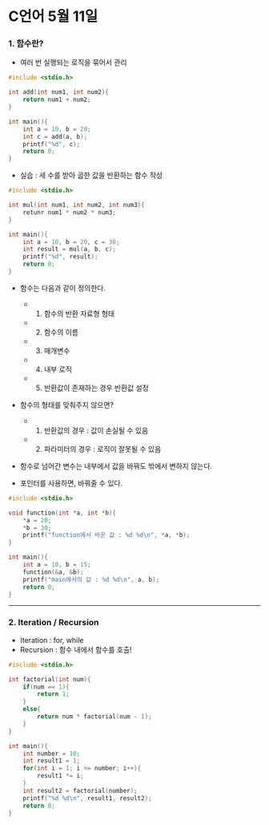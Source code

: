 # C언어 5월 11일

### 1. 함수란?
- 여러 번 실행되는 로직을 묶어서 관리

```C
#include <stdio.h>

int add(int num1, int num2){
    return num1 + num2;
}

int main(){
    int a = 10, b = 20;
    int c = add(a, b);
    printf("%d", c);
    return 0;
}
```

- 실습 : 세 수를 받아 곱한 값을 반환하는 함수 작성

```C
#include <stdio.h>

int mul(int num1, int num2, int num3){
    retunr num1 * num2 * num3;
}

int main(){
    int a = 10, b = 20, c = 30;
    int result = mul(a, b, c);
    printf("%d", result);
    return 0;
}
```

- 함수는 다음과 같이 정의한다.
    - 1. 함수의 반환 자료형 형태
    - 2. 함수의 이름
    - 3. 매개변수
    - 4. 내부 로직
    - 5. 반환값이 존재하는 경우 반환값 설정

- 함수의 형태를 맞춰주지 않으면?
    - 1. 반환값의 경우 : 값이 손실될 수 있음
    - 2. 파라미터의 경우 : 로직이 잘못될 수 있음

- 함수로 넘어간 변수는 내부에서 값을 바꿔도 밖에서 변하지 않는다.
- 포인터를 사용하면, 바꿔줄 수 있다.

```C
#include <stdio.h>

void function(int *a, int *b){
    *a = 20;
    *b = 30;
    printf("function에서 바꾼 값 : %d %d\n", *a, *b);
}

int main(){
    int a = 10, b = 15;
    function(&a, &b);
    printf("main에서의 값 : %d %d\n", a, b);
    return 0;
}
```

---

### 2. Iteration / Recursion
- Iteration : for, while
- Recursion : 함수 내에서 함수를 호출!

```C
#include <stdio.h>

int factorial(int num){
    if(num == 1){
        return 1;
    }
    else{
        return num * factorial(num - 1);
    }
}

int main(){
    int number = 10;
    int result1 = 1;
    for(int i = 1; i <= number; i++){
        result1 *= i;
    }
    int result2 = factorial(number);
    printf("%d %d\n", result1, result2);
    return 0;
}
```
